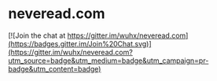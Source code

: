 # neveread.com

[![Join the chat at https://gitter.im/wuhx/neveread.com](https://badges.gitter.im/Join%20Chat.svg)](https://gitter.im/wuhx/neveread.com?utm_source=badge&utm_medium=badge&utm_campaign=pr-badge&utm_content=badge)
